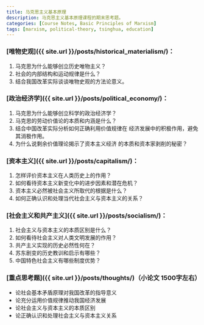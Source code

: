 ```yaml
---
title: 马克思主义基本原理
description: 马克思主义基本原理课程的期末思考题。
categories: [Course Notes, Basic Principles of Marxism]
tags: [marxism, political-theory, tsinghua, education]
---
```


### [唯物史观]({{ site.url }}/posts/historical_materialism/)：
1. 马克思为什么能够创立历史唯物主义？
2. 社会的内部结构和运动规律是什么？
3. 结合我国改革实际谈谈唯物史观的方法论意义。

### [政治经济学]({{ site.url }}/posts/political_economy/)：
1. 马克思为什么能够创立科学的政治经济学？
2. 马克思的劳动价值论的本质和内涵是什么？
3. 结合中国改革实际分析如何正确利用价值规律在
   经济发展中的积极作用，避免其消极作用。
4. 为什么说剩余价值理论揭示了资本主义经济
   的本质和资本家剥削的秘密？

### [资本主义]({{ site.url }}/posts/capitalism/)：
1. 怎样评价资本主义在人类历史上的作用？
2. 如何看待资本主义新变化中的进步因素和潜在危机？
3. 资本主义必然被社会主义所取代的根据是什么？
4. 如何正确认识和处理当代社会主义与资本主义的关系？

### [社会主义和共产主义]({{ site.url }}/posts/socialism/)：
1. 社会主义与资本主义的本质区别是什么？
2. 如何看待社会主义对人类文明发展的作用？
3. 共产主义实现的历史必然性何在？
4. 苏东剧变的历史教训和启示有哪些？
5. 中国特色社会主义有哪些制度优势？

### [重点思考题]({{ site.url }}/posts/thoughts/)（小论文 1500字左右）

- 论社会基本矛盾原理对我国改革的指导意义
- 论充分运用价值规律推动我国经济发展
- 论社会主义与资本主义的本质区别
- 论正确认识和处理社会主义与资本主义关系